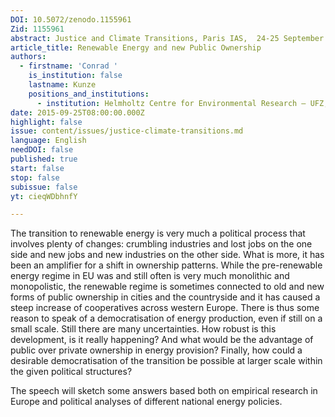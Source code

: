 ```yaml
---
DOI: 10.5072/zenodo.1155961
Zid: 1155961
abstract: Justice and Climate Transitions, Paris IAS,  24-25 September 2015 - Session 3
article_title: Renewable Energy and new Public Ownership
authors:
  - firstname: 'Conrad '
    is_institution: false
    lastname: Kunze
    positions_and_institutions:
      - institution: Helmholtz Centre for Environmental Research – UFZ, Germany
date: 2015-09-25T08:00:00.000Z
highlight: false
issue: content/issues/justice-climate-transitions.md
language: English
needDOI: false
published: true
start: false
stop: false
subissue: false
yt: cieqWDbhnfY

---
```


The transition to renewable energy is very much a political process that involves plenty of changes: crumbling industries and lost jobs on the one side and new jobs and new industries on the other side. What is more, it has been an amplifier for a shift in ownership patterns. While the pre-renewable energy regime in EU was and still often is very much monolithic and monopolistic, the renewable regime is sometimes connected to old and new forms of public ownership in cities and the countryside and it has caused a steep increase of cooperatives across western Europe. There is thus some reason to speak of a democratisation of energy production, even if still on a small scale. Still there are many uncertainties. How robust is this development, is it really happening? And what would be the advantage of public over private ownership in energy provision? Finally, how could a desirable democratisation of the transition be possible at larger scale within the given political structures?

The speech will sketch some answers based both on empirical research in Europe and political analyses of different national energy policies.

<Youtube yt="cieqWDbhnfY" caption="Renewable Energy and new Public Ownership"></Youtube>
